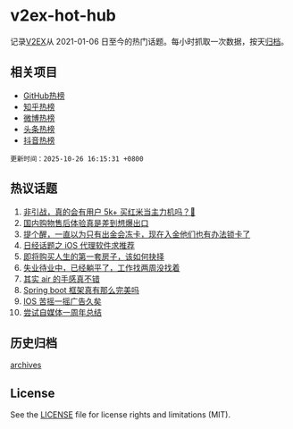 # v2ex-hot-hub

 记录[V2EX](https://www.v2ex.com/)从 2021-01-06 日至今的热门话题。每小时抓取一次数据，按天[归档](archives)。
 
 ## 相关项目

- [GitHub热榜](https://github.com/lonnyzhang423/github-hot-hub)
- [知乎热榜](https://github.com/lonnyzhang423/zhihu-hot-hub)
- [微博热榜](https://github.com/lonnyzhang423/weibo-hot-hub)
- [头条热榜](https://github.com/lonnyzhang423/toutiao-hot-hub)
- [抖音热榜](https://github.com/lonnyzhang423/douyin-hot-hub)


 `更新时间：2025-10-26 16:15:31 +0800`

## 热议话题

1. [非引战，真的会有用户 5k+ 买红米当主力机吗？🥺](https://www.v2ex.com/t/1168361)
1. [国内购物售后体验真是差到想爆出口](https://www.v2ex.com/t/1168390)
1. [提个醒，一直以为只有出金会冻卡，现在入金他们也有办法锁卡了](https://www.v2ex.com/t/1168381)
1. [日经话题之 iOS 代理软件求推荐](https://www.v2ex.com/t/1168330)
1. [即将购买人生的第一套房子，该如何抉择](https://www.v2ex.com/t/1168356)
1. [失业待业中，已经躺平了，工作找两周没找着](https://www.v2ex.com/t/1168325)
1. [其实 air 的手感真不错](https://www.v2ex.com/t/1168320)
1. [Spring boot 框架真有那么完美吗](https://www.v2ex.com/t/1168385)
1. [IOS 苦摇一摇广告久矣](https://www.v2ex.com/t/1168406)
1. [尝试自媒体一周年总结](https://www.v2ex.com/t/1168333)

## 历史归档

[archives](archives)

## License

See the [LICENSE](LICENSE) file for license rights and limitations (MIT).

